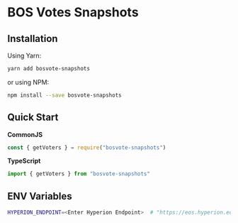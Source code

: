 # BOS Votes Snapshots

## Installation

Using Yarn:

```bash
yarn add bosvote-snapshots
```

or using NPM:

```bash
npm install --save bosvote-snapshots
```

## Quick Start

**CommonJS**

```js
const { getVoters } = require("bosvote-snapshots")
```

**TypeScript**

```ts
import { getVoters } from "bosvote-snapshots"
```

## ENV Variables

```bash
HYPERION_ENDPOINT=<Enter Hyperion Endpoint>  # "https://eos.hyperion.eosrio.io"
```
